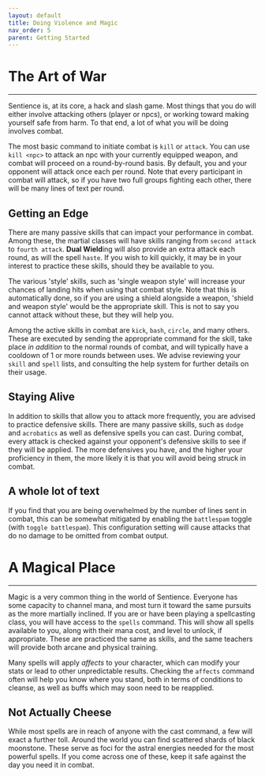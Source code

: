 ```yaml
---
layout: default
title: Doing Violence and Magic
nav_order: 5
parent: Getting Started
---
```


# The Art of War
---
Sentience is, at its core, a hack and slash game. Most things that you do will either involve attacking others (player or npcs), or working toward making yourself safe from harm. To that end, a lot of what you will be doing involves combat.

The most basic command to initiate combat is `kill` or `attack`. You can use `kill <npc>` to attack an npc with your currently equipped weapon, and combat will proceed on a round-by-round basis. By default, you and your opponent will attack once each per round. Note that every participant in combat will attack, so if you have two full groups fighting each other, there will be many lines of text per round.

## Getting an Edge
There are many passive skills that can impact your performance in combat. Among these, the martial classes will have skills ranging from `second attack` to `fourth attack`. **Dual Wield**ing will also provide an extra attack each round, as will the spell `haste`. If you wish to kill quickly, it may be in your interest to practice these skills, should they be available to you.

The various 'style' skills, such as 'single weapon style' will increase your chances of landing hits when using that combat style. Note that this is automatically done, so if you are using a shield alongside a weapon, 'shield and weapon style' would be the appropriate skill. This is not to say you cannot attack without these, but they will help you.

Among the active skills in combat are `kick`, `bash`, `circle`, and many others. These are executed by sending the appropriate command for the skill, take place *in addition* to the normal rounds of combat, and will typically have a cooldown of 1 or more rounds between uses. We advise reviewing your `skill` and `spell` lists, and consulting the help system for further details on their usage.

## Staying Alive
In addition to skills that allow you to attack more frequently, you are advised to practice defensive skills. There are many passive skills, such as `dodge` and `acrobatics` as well as defensive spells you can cast. During combat, every attack is checked against your opponent's defensive skills to see if they will be applied. The more defensives you have, and the higher your proficiency in them, the more likely it is that you will avoid being struck in combat.

## A whole lot of text
If you find that you are being overwhelmed by the number of lines sent in combat, this can be somewhat mitigated by enabling the `battlespam` toggle (with `toggle battlespam`). This configuration setting will cause attacks that do no damage to be omitted from combat output.

# A Magical Place
---
Magic is a very common thing in the world of Sentience. Everyone has some capacity to channel mana, and most turn it toward the same pursuits as the more martially inclined. If you are or have been playing a spellcasting class, you will have access to the `spells` command. This will show all spells available to you, along with their mana cost, and level to unlock, if appropriate. These are practiced the same as skills, and the same teachers will provide both arcane and physical training.

Many spells will apply *affects* to your character, which can modify your stats or lead to other unpredictable results. Checking the `affects` command often will help you know where you stand, both in terms of conditions to cleanse, as well as buffs which may soon need to be reapplied. 

## Not Actually Cheese
While most spells are in reach of anyone with the cast command, a few will exact a further toll. Around the world you can find scattered shards of black moonstone. These serve as foci for the astral energies needed for the most powerful spells. If you come across one of these, keep it safe against the day you need it in combat.